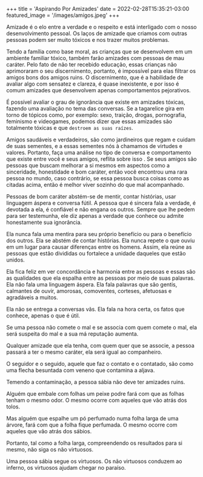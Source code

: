 +++
title = 'Aspirando Por Amizades'
date = 2022-02-28T15:35:21-03:00
featured_image = '/images/amigos.jpeg'
+++

Amizade é o elo entre a verdade e o respeito e está interligado com o nosso desenvolvimento pessoal. Os laços de amizade que criamos com outras pessoas podem ser muito tóxicos e nos trazer muitos problemas.

Tendo a família como base moral, as crianças que se desenvolvem em um ambiente familiar tóxico, também farão amizades com pessoas de mau caráter. Pelo fato de não ter recebido educação, essas crianças não aprimoraram o seu discernimento, portanto, é impossível para elas filtrar os amigos bons dos amigos ruins. O discernimento, que é a habilidade de avaliar algo com sensatez e clareza, é quase inexistente, e por isso é comum amizades que desenvolvem apenas comportamentos pejorativos.

É possível avaliar o grau de ignorância que existe em amizades tóxicas, fazendo uma avaliação no tema das conversas. Se a tagarelice gira em torno de tópicos como, por exemplo: sexo, traição, drogas, pornografia, feminismo e videogames, podemos dizer que essas amizades são totalmente tóxicas e que `destroem as suas raízes`. 

Amigos saudáveis e verdadeiros, são como jardineiros que regam e cuidam de suas sementes, e a essas sementes nós à chamamos de virtudes e valores. Portanto, faça uma análise no tipo de conversa e comportamento que existe entre você e seus amigos, reflita sobre isso   . Se seus amigos são pessoas que buscam melhorar a si mesmos em aspectos como a sinceridade, honestidade e bom caráter, então você encontrou uma rara pessoa no mundo, caso contrário, se essa pessoa busca coisas como as citadas acima, então é melhor viver sozinho do que mal acompanhado.

Pessoas de bom caráter abstém-se de mentir, contar histórias, usar linguagem áspera e conversa fútil. A pessoa que é sincera fala a verdade, é devotada a ela, é confiável e não engana os outros. Sempre que lhe pedem para ser testemunha, ele diz apenas a verdade que conhece ou admite honestamente sua ignorância.

Ela nunca fala uma mentira para seu próprio benefício ou para o benefício dos outros. Ela se abstém de contar histórias. Ela nunca repete o que ouviu em um lugar para causar diferenças entre os homens. Assim, ela reúne as pessoas que estão divididas ou fortalece a unidade daqueles que estão unidos.

Ela fica feliz em ver concordância e harmonia entre as pessoas e essas são as qualidades que ela espalha entre as pessoas por meio de suas palavras. Ela não fala 
uma linguagem áspera. Ela fala palavras que são gentis, calmantes de ouvir, amorosas, comoventes, corteses, afetuosas e agradáveis ​​a muitos.

Ela não se entrega a conversas vãs. Ela fala na hora certa, os fatos que conhece, apenas o que é útil.

Se uma pessoa não comete o mal e se associa com quem comete o mal, ela será suspeita do mal e a sua má reputação aumenta.

Qualquer amizade que ela tenha, com quem quer que se associe, a pessoa passará a ter o mesmo caráter, ela será igual ao companheiro.

O seguidor e o seguido, aquele que faz o contato e o contatado, são como uma flecha besuntada com veneno que contamina a aljava.

Temendo a contaminação, a pessoa sábia não deve ter amizades ruins.

Alguém que embale com folhas um peixe podre fará com que as folhas tenham o mesmo odor. O mesmo ocorre com aqueles que vão atrás dos tolos.

Mas alguém que espalhe um pó perfumado numa folha larga de uma árvore, fará com que a folha fique perfumada. O mesmo ocorre com aqueles que 
vão atrás dos sábios.

Portanto, tal como a folha larga, compreendendo os resultados para si mesmo, não siga os não virtuosos.

Uma pessoa sábia segue os virtuosos. Os não virtuosos conduzem ao inferno, os virtuosos ajudam chegar no paraíso.


